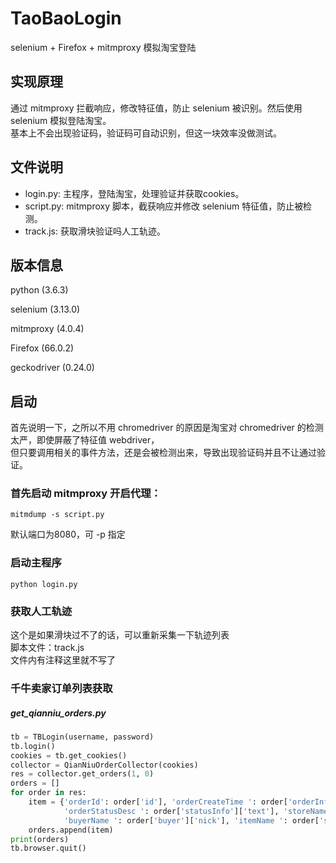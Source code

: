 # TaoBaoLogin
selenium + Firefox + mitmproxy 模拟淘宝登陆

## 实现原理
通过 mitmproxy 拦截响应，修改特征值，防止 selenium 被识别。然后使用 selenium 模拟登陆淘宝。<br>
基本上不会出现验证码，验证码可自动识别，但这一块效率没做测试。

## 文件说明
- login.py:  主程序，登陆淘宝，处理验证并获取cookies。
- script.py:  mitmproxy 脚本，截获响应并修改 selenium 特征值，防止被检测。
- track.js:  获取滑块验证吗人工轨迹。

## 版本信息
python (3.6.3)

selenium (3.13.0)

mitmproxy (4.0.4)

Firefox (66.0.2)

geckodriver (0.24.0)

## 启动
首先说明一下，之所以不用 chromedriver 的原因是淘宝对 chromedriver 的检测太严，即使屏蔽了特征值 webdriver，<br>
但只要调用相关的事件方法，还是会被检测出来，导致出现验证码并且不让通过验证。

### 首先启动 mitmproxy 开启代理：
```
mitmdump -s script.py
```
默认端口为8080，可 -p 指定

### 启动主程序
```
python login.py
```

### 获取人工轨迹
这个是如果滑块过不了的话，可以重新采集一下轨迹列表<br>
脚本文件：track.js<br>
文件内有注释这里就不写了

### 千牛卖家订单列表获取
##### get_qianniu_orders.py 
```python
tb = TBLogin(username, password)
tb.login()
cookies = tb.get_cookies()
collector = QianNiuOrderCollector(cookies)
res = collector.get_orders(1, 0)
orders = []
for order in res:
    item = {'orderId': order['id'], 'orderCreateTime ': order['orderInfo']['createTime'],
            'orderStatusDesc ': order['statusInfo']['text'], 'storeName ': '',
            'buyerName ': order['buyer']['nick'], 'itemName ': order['subOrders'][0]['itemInfo']['title']}
    orders.append(item)
print(orders)
tb.browser.quit()
```
